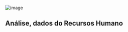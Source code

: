 ![image](https://github.com/user-attachments/assets/7b808402-2d63-43ff-94fa-d68d539b97e8)

## Análise, dados do Recursos Humano


